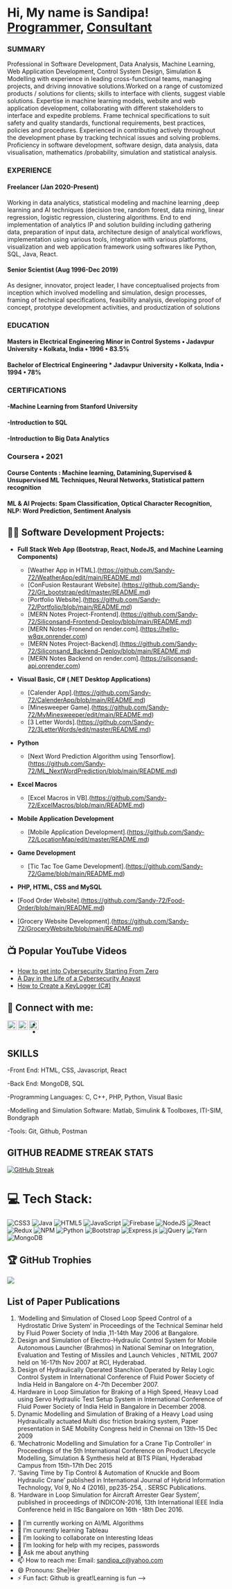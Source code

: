 <h1>Hi, My name is Sandipa! <br/><a href="https://github.com/Sandy-72">Programmer</a>, <a href="https://www.linkedin.com/in/sandipa-chakraborty-31238724/">Consultant</a></h1>

<h3>SUMMARY</h3>
Professional in Software Development, Data Analysis, Machine Learning, Web Application Development, Control System Design, Simulation & Modelling with  experience in leading cross-functional teams, managing projects, and driving innovative solutions.Worked on a range of customized products / solutions for clients; skills to interface with clients, suggest viable solutions.
Expertise in machine learning models, website and web application development, collaborating with different stakeholders to interface and expedite problems. Frame technical specifications to suit safety and quality standards, functional requirements, best practices, policies and procedures. Experienced in contributing actively throughout the development phase by tracking technical issues and solving problems. Proficiency in software development, software design, data analysis, data visualisation, mathematics /probability, simulation and statistical analysis.

<h3>EXPERIENCE</h3>
<h4>Freelancer (Jan 2020-Present)</h4>
Working in data analytics, statistical modeling and machine learning ,deep learning and AI techniques (decision tree, random forest, data
mining, linear regression, logistic regression, clustering algorithms. End to end implementation of analytics IP and solution building
including gathering data, preparation of input data, architecture design of analytical workflows, implementation using various tools,
integration with various platforms, visualization and web application framework using softwares like Python, SQL, Java, React.

<h4>Senior Scientist (Aug 1996-Dec 2019)</h4>
As designer, innovator, project leader, I have conceptualised projects from inception which involved modelling and simulation, design
processes, framing of technical specifications, feasibility analysis, developing proof of concept, prototype development activities, and
productization of solutions

<h3>EDUCATION</h3>
<h4>Masters in Electrical Engineering  
 Minor in Control Systems • Jadavpur University • Kolkata, India •   1996   •    83.5%  </h4>
<h4> Bachelor of Electrical Engineering * Jadavpur University • Kolkata, India •   1994   •   78%   </h4>

<h3>CERTIFICATIONS</h3>
<h4>-Machine Learning from Stanford University</h4>   
<h4>-Introduction to SQL </h4>
<h4>-Introduction to Big Data Analytics</h4>

<h3> Coursera • 2021 </h3>   
<h4>Course Contents : Machine learning, Datamining,Supervised & Unsupervised ML Techniques, Neural Networks, Statistical pattern recognition</h4> 
<h4> ML & AI Projects: Spam Classification, Optical Character Recognition, NLP: Word Prediction, Sentiment Analysis </h4>


<h2>👨‍💻 Software Development Projects:</h2>

- <b>Full Stack Web App (Bootstrap, React, NodeJS, and Machine Learning Components)</b>
  - [Weather App in HTML].(https://github.com/Sandy-72/WeatherApp/edit/main/README.md)
  - [ConFusion Restaurant Website].(https://github.com/Sandy-72/Git_bootstrap/edit/master/README.md)
  - [Portfolio Website].(https://github.com/Sandy-72/Portfolio/blob/main/README.md)
  - [MERN Notes Project-Frontend].(https://github.com/Sandy-72/Siliconsand-Frontend-Deploy/blob/main/README.md)
  - [MERN Notes-Fronend on render.com].(https://hello-w8qx.onrender.com)
  - [MERN Notes Project-Backend].(https://github.com/Sandy-72/Siliconsand_Backend-Deploy/blob/main/README.md)
  - [MERN Notes Backend on render.com].(https://siliconsand-api.onrender.com)
    
- <b>Visual Basic, C# (.NET Desktop Applications)</b>
  - [Calender App].(https://github.com/Sandy-72/CalenderApp/blob/main/README.md)
  - [Minesweeper Game].(https://github.com/Sandy-72/MyMinesweeper/edit/main/README.md)
  - [3 Letter Words].(https://github.com/Sandy-72/3LetterWords/edit/master/README.md)

- <b>Python</b>
  - [Next Word Prediction Algorithm using Tensorflow].(https://github.com/Sandy-72/ML_NextWordPrediction/blob/main/README.md)
 
- <b> Excel Macros </b>
  - [Excel Macros in VB].(https://github.com/Sandy-72/ExcelMacros/blob/main/README.md)
 
- <b> Mobile Application Development </b>
  - [Mobile Application Development].(https://github.com/Sandy-72/LocationMap/edit/master/README.md)
 
- <b> Game Development </b>
  - [Tic Tac Toe Game Development].(https://github.com/Sandy-72/Game/blob/main/README.md)
 
 - <b> PHP, HTML, CSS and MySQL </b>
  - [Food Order Website].(https://github.com/Sandy-72/Food-Order/blob/main/README.md)
  - [Grocery Website Development].(https://github.com/Sandy-72/GroceryWebsite/blob/main/README.md)
    

<h2>📺 Popular YouTube Videos</h2>

- [How to get into Cybersecurity Starting From Zero](https://www.youtube.com/watch?v=a83ASGn_V_s)
- [A Day in the Life of a Cybersecurity Anayst](https://www.youtube.com/watch?v=uHy3oM7NnoU)
- [How to Create a KeyLogger (C#)](https://www.youtube.com/watch?v=N-L9hklSlNk)

<h2> 🤳 Connect with me:</h2>


[<img align="left" alt="SandipaC | LinkedIn" width="22px" src="https://cdn.jsdelivr.net/npm/simple-icons@v3/icons/linkedin.svg" />][linkedin]
[<img align="left" alt="SandipaC | Instagram" width="22px" src="https://cdn.jsdelivr.net/npm/simple-icons@v3/icons/instagram.svg" />][instagram]
[<img align="left" alt="SandipaC | Twitter" width="22px" src="https://cdn.jsdelivr.net/npm/simple-icons@v3/icons/twitter.svg" />][twitter]
  
[instagram]: https://www.instagram.com/sandipa_chakrborty/  
[linkedin]: https://linkedin.com/in/sandipa-chakraborty-31238724/  
[twitter]:https://x.com/sandy_c/

-
-

<h2> SKILLS </h2>   

-Front End: HTML, CSS, Javascript, React  

-Back End: MongoDB, SQL   

-Programming Languages: C, C++, PHP, Python, Visual Basic   

-Modelling and Simulation Software: Matlab, Simulink & Toolboxes, ITI-SIM, Bondgraph  

-Tools: Git, Github, Postman  

<h2>GITHUB README STREAK STATS </h2>

[![GitHub Streak](https://streak-stats.demolab.com/?user=Sandy-72)](https://git.io/streak-stats)


# 💻 Tech Stack:
![CSS3](https://img.shields.io/badge/css3-%231572B6.svg?style=for-the-badge&logo=css3&logoColor=white) ![Java](https://img.shields.io/badge/java-%23ED8B00.svg?style=for-the-badge&logo=java&logoColor=white) ![HTML5](https://img.shields.io/badge/html5-%23E34F26.svg?style=for-the-badge&logo=html5&logoColor=white) ![JavaScript](https://img.shields.io/badge/javascript-%23323330.svg?style=for-the-badge&logo=javascript&logoColor=%23F7DF1E) ![Firebase](https://img.shields.io/badge/firebase-%23039BE5.svg?style=for-the-badge&logo=firebase) ![NodeJS](https://img.shields.io/badge/node.js-6DA55F?style=for-the-badge&logo=node.js&logoColor=white) ![React](https://img.shields.io/badge/react-%2320232a.svg?style=for-the-badge&logo=react&logoColor=%2361DAFB) ![Redux](https://img.shields.io/badge/redux-%23593d88.svg?style=for-the-badge&logo=redux&logoColor=white) ![NPM](https://img.shields.io/badge/NPM-%23000000.svg?style=for-the-badge&logo=npm&logoColor=white) ![Python](https://img.shields.io/badge/Python-%230081CB.svg?style=for-the-badge&logo=material-ui&logoColor=white) ![Bootstrap](https://img.shields.io/badge/bootstrap-%23563D7C.svg?style=for-the-badge&logo=bootstrap&logoColor=white) ![Express.js](https://img.shields.io/badge/express.js-%23404d59.svg?style=for-the-badge&logo=express&logoColor=%2361DAFB) ![jQuery](https://img.shields.io/badge/jquery-%230769AD.svg?style=for-the-badge&logo=jquery&logoColor=white) ![Yarn](https://img.shields.io/badge/yarn-%232C8EBB.svg?style=for-the-badge&logo=yarn&logoColor=white) ![MongoDB](https://img.shields.io/badge/MongoDB-%234ea94b.svg?style=for-the-badge&logo=mongodb&logoColor=white)


## 🏆 GitHub Trophies
![](https://github-profile-trophy.vercel.app/?username=Sandy-72&theme=radical&no-frame=false&no-bg=false&margin-w=4)


## List of Paper Publications 
1. ‘Modelling and Simulation of Closed Loop Speed Control of a Hydrostatic Drive System’ in Proceedings of the Technical Seminar held by Fluid Power Society of India ,11-14th May 2006 at Bangalore.
2. Design and Simulation of Electro-Hydraulic Control System for Mobile Autonomous Launcher (Brahmos) in National Seminar on Integration, Evaluation and Testing of Missiles and Launch Vehicles , NITMIL 2007 held on 16-17th Nov 2007 at RCI, Hyderabad.
3. Design of Hydraulically Operated Stanchion Operated by Relay Logic Control System in International Conference of Fluid Power Society of India Held in Bangalore on 4-7th December 2007.
4. Hardware in Loop Simulation for Braking of a High Speed, Heavy Load using Servo Hydraulic Test Setup System in International Conference of Fluid Power Society of India Held in Bangalore in December 2008.
5. Dynamic Modelling and Simulation of Braking of a Heavy Load using Hydraulically actuated Multi disc friction braking system, Paper presentation in SAE Mobility Congress held in Chennai on 13th-15 Dec 2009
6. ‘Mechatronic Modelling and Simulation for a Crane Tip Controller’ in Proceedings of the 5th International Conference on Product Lifecycle Modelling, Simulation & Synthesis held at BITS Pilani, Hyderabad Campus from 15th-17th Dec 2015
7. ‘Saving Time by Tip Control & Automation of Knuckle and Boom Hydraulic Crane’ published in International Journal of Hybrid Information Technology, Vol 9, No 4 (2016), pp235-254, . SERSC Publications.
8. ‘Hardware in Loop Simulation for Aircraft Arrester Gear System’, published in proceedings of INDICON-2016, 13th International IEEE India Conference held in IISc Bangalore on 16th -18th Dec 2016.
 
- 🔭 I’m currently working on AI/ML Algorithms
- 🌱 I’m currently learning Tableau 
- 👯 I’m looking to collaborate on Interesting Ideas
- 🤔 I’m looking for help with my recipes, passwords
- 💬 Ask me about anything
- 📫 How to reach me: Email: sandipa_c@yahoo.com
- 😄 Pronouns: She|Her
- ⚡ Fun fact: Github is great!Learning is fun
-->
